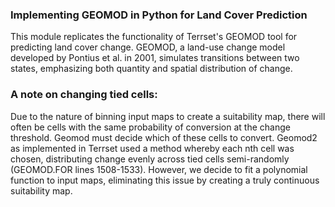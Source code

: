 ### Implementing GEOMOD in Python for Land Cover Prediction

This module replicates the functionality of Terrset's GEOMOD tool for predicting land cover change. GEOMOD, a land-use change model developed by Pontius et al. in 2001, simulates transitions between two states, emphasizing both quantity and spatial distribution of change.

### A note on changing tied cells:

Due to the nature of binning input maps to create a suitability map, there will often be cells with the same probability of conversion at the change threshold. Geomod must decide which of these cells to convert. Geomod2 as implemented in Terrset used a method whereby each nth cell was chosen, distributing change evenly across tied cells semi-randomly (GEOMOD.FOR lines 1508-1533). However, we decide to fit a polynomial function to input maps, eliminating this issue by creating a truly continuous suitability map.

